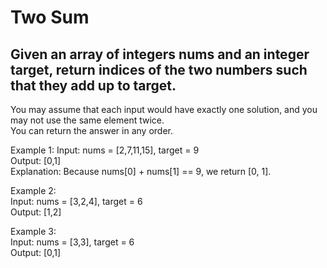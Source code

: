 # Two Sum

## Given an array of integers nums and an integer target, return indices of the two numbers such that they add up to target.

You may assume that each input would have exactly one solution, and you may not use the same element twice.  
You can return the answer in any order.


Example 1:
Input: nums = [2,7,11,15], target = 9  
Output: [0,1]  
Explanation: Because nums[0] + nums[1] == 9, we return [0, 1].  

Example 2:  
Input: nums = [3,2,4], target = 6  
Output: [1,2]  

Example 3:  
Input: nums = [3,3], target = 6  
Output: [0,1]  